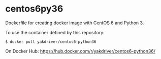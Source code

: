 # centos6py36
Dockerfile for creating docker image with CentOS 6 and Python 3.

To use the container defined by this repository:

```shell
$ docker pull yakdriver/centos6-python36
```

On Docker Hub: https://hub.docker.com/r/yakdriver/centos6-python36/
